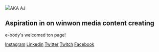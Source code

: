 <html>
<head>
<link rel="stylesheet" href="style.css">
</head>
<body>
<img src="https://mimo.app/i/earth.png"
<h1>AKA AJ</h1>
<h2>Aspiration in on winwon media content creating</h2>
<p> e-body's welcomed ton page!</p>
<a href="https://www.instagram.com/aejalov" target="_blank">Instagram</a>
<a href="https://www.linkedin.com/in/aejalov" target="_blank">Linkedin</a>
<a
href="https://www.twitter.com/aejalov"
target="_blank">Twitter</a>
<a
href="https://twitch.tv/aejalov"
target="_blank">Twitch</a>
<a
href="https://www.youtube.com/@aejalov"
<a
href="https://www.facebook.com/aejalov"
target="_blank">Facebook</a>
</body>
</html>
